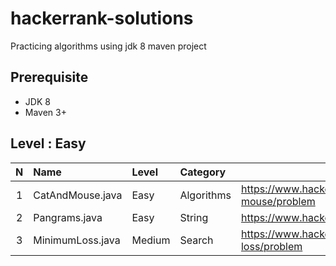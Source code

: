 # hackerrank-solutions
Practicing algorithms using jdk 8 maven project

## Prerequisite
* JDK 8
* Maven 3+

## Level : Easy

| N| Name | Level |  Category |Link|
| :-------------: |:-------------|:-------------|:-------------|-------|
| 1 |CatAndMouse.java|Easy|Algorithms|https://www.hackerrank.com/challenges/cats-and-a-mouse/problem|
| 2 |Pangrams.java|Easy|String|https://www.hackerrank.com/challenges/pangrams/problem|
| 3 |MinimumLoss.java|Medium|Search|https://www.hackerrank.com/challenges/minimum-loss/problem|
